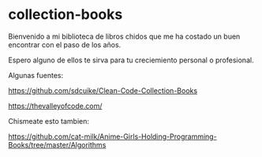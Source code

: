 # collection-books

Bienvenido a mi biblioteca de libros chidos que me ha costado un buen encontrar con el paso de los años.

Espero alguno de ellos te sirva para tu creciemiento personal o profesional.

Algunas fuentes:

https://github.com/sdcuike/Clean-Code-Collection-Books

https://thevalleyofcode.com/


Chismeate esto tambien:

https://github.com/cat-milk/Anime-Girls-Holding-Programming-Books/tree/master/Algorithms
